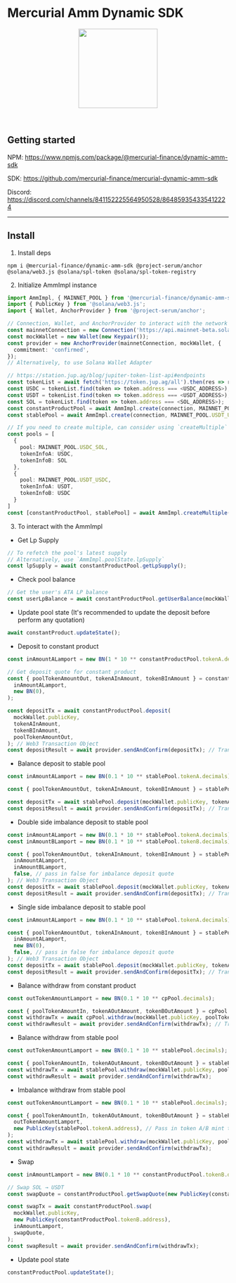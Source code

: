 # Mercurial Amm Dynamic SDK

<p align="center">
<img align="center" src="https://vaults.mercurial.finance/icons/logo.svg" width="180" height="180" />
</p>
<br>

## Getting started

NPM: https://www.npmjs.com/package/@mercurial-finance/dynamic-amm-sdk

SDK: https://github.com/mercurial-finance/mercurial-dynamic-amm-sdk

<!-- Docs: https://docs.mercurial.finance/mercurial-dynamic-yield-infra/ -->

Discord: https://discord.com/channels/841152225564950528/864859354335412224

<hr>

## Install

1. Install deps

```
npm i @mercurial-finance/dynamic-amm-sdk @project-serum/anchor @solana/web3.js @solana/spl-token @solana/spl-token-registry
```

2. Initialize AmmImpl instance

```ts
import AmmImpl, { MAINNET_POOL } from '@mercurial-finance/dynamic-amm-sdk';
import { PublicKey } from '@solana/web3.js';
import { Wallet, AnchorProvider } from '@project-serum/anchor';

// Connection, Wallet, and AnchorProvider to interact with the network
const mainnetConnection = new Connection('https://api.mainnet-beta.solana.com');
const mockWallet = new Wallet(new Keypair());
const provider = new AnchorProvider(mainnetConnection, mockWallet, {
  commitment: 'confirmed',
});
// Alternatively, to use Solana Wallet Adapter

// https://station.jup.ag/blog/jupiter-token-list-api#endpoints
const tokenList = await fetch('https://token.jup.ag/all').then(res => res.json());
const USDC = tokenList.find(token => token.address === <USDC_ADDRESS>);
const USDT = tokenList.find(token => token.address === <USDT_ADDRESS>);
const SOL = tokenList.find(token => token.address === <SOL_ADDRESS>);
const constantProductPool = await AmmImpl.create(connection, MAINNET_POOL.USDC_SOL, USDC, SOL);
const stablePool = await AmmImpl.create(connection, MAINNET_POOL.USDT_USDC, USDT, USDC);

// If you need to create multiple, can consider using `createMultiple`
const pools = [
  {
    pool: MAINNET_POOL.USDC_SOL,
    tokenInfoA: USDC,
    tokenInfoB: SOL
  },
  {
    pool: MAINNET_POOL.USDT_USDC,
    tokenInfoA: USDT,
    tokenInfoB: USDC
  }
]
const [constantProductPool, stablePool] = await AmmImpl.createMultiple(connection, pools)
```

3. To interact with the AmmImpl

- Get Lp Supply

```ts
// To refetch the pool's latest supply
// Alternatively, use `AmmImpl.poolState.lpSupply`
const lpSupply = await constantProductPool.getLpSupply();
```

- Check pool balance

```ts
// Get the user's ATA LP balance
const userLpBalance = await constantProductPool.getUserBalance(mockWallet.publicKey);
```

- Update pool state (It's recommended to update the deposit before perform any quotation)

```ts
await constantProduct.updateState();
```

- Deposit to constant product

```ts
const inAmountALamport = new BN(1 * 10 ** constantProductPool.tokenA.decimals); // 1.0 SOL

// Get deposit quote for constant product
const { poolTokenAmountOut, tokenAInAmount, tokenBInAmount } = constantProductPool.getDepositQuote(
  inAmountALamport,
  new BN(0),
);

const depositTx = await constantProductPool.deposit(
  mockWallet.publicKey,
  tokenAInAmount,
  tokenBInAmount,
  poolTokenAmountOut,
); // Web3 Transaction Object
const depositResult = await provider.sendAndConfirm(depositTx); // Transaction hash
```

- Balance deposit to stable pool

```ts
const inAmountALamport = new BN(0.1 * 10 ** stablePool.tokenA.decimals);

const { poolTokenAmountOut, tokenAInAmount, tokenBInAmount } = stablePool.getDepositQuote(inAmountALamport, new BN(0));

const depositTx = await stablePool.deposit(mockWallet.publicKey, tokenAInAmount, tokenBInAmount, poolTokenAmountOut); // Web3 Transaction Object
const depositResult = await provider.sendAndConfirm(depositTx); // Transaction hash
```

- Double side imbalance deposit to stable pool

```ts
const inAmountALamport = new BN(0.1 * 10 ** stablePool.tokenA.decimals);
const inAmountBLamport = new BN(0.1 * 10 ** stablePool.tokenB.decimals);

const { poolTokenAmountOut, tokenAInAmount, tokenBInAmount } = stablePool.getDepositQuote(
  inAmountALamport,
  inAmountBLamport,
  false, // pass in false for imbalance deposit quote
); // Web3 Transaction Object
const depositTx = await stablePool.deposit(mockWallet.publicKey, tokenAInAmount, tokenBInAmount, poolTokenAmountOut);
const depositResult = await provider.sendAndConfirm(depositTx); // Transaction hash
```

- Single side imbalance deposit to stable pool

```ts
const inAmountALamport = new BN(0.1 * 10 ** stablePool.tokenA.decimals);

const { poolTokenAmountOut, tokenAInAmount, tokenBInAmount } = stablePool.getDepositQuote(
  inAmountALamport,
  new BN(0),
  false, // pass in false for imbalance deposit quote
); // Web3 Transaction Object
const depositTx = await stablePool.deposit(mockWallet.publicKey, tokenAInAmount, tokenBInAmount, poolTokenAmountOut);
const depositResult = await provider.sendAndConfirm(depositTx); // Transaction hash
```

- Balance withdraw from constant product

```ts
const outTokenAmountLamport = new BN(0.1 * 10 ** cpPool.decimals);

const { poolTokenAmountIn, tokenAOutAmount, tokenBOutAmount } = cpPool.getWithdrawQuote(outTokenAmountLamport); // use lp balance for full withdrawal
const withdrawTx = await cpPool.withdraw(mockWallet.publicKey, poolTokenAmountIn, tokenAOutAmount, tokenBOutAmount); // Web3 Transaction Object
const withdrawResult = await provider.sendAndConfirm(withdrawTx); // Transaction hash
```

- Balance withdraw from stable pool

```ts
const outTokenAmountLamport = new BN(0.1 * 10 ** stablePool.decimals);

const { poolTokenAmountIn, tokenAOutAmount, tokenBOutAmount } = stablePool.getWithdrawQuote(outTokenAmountLamport); // use lp balance for full withdrawal
const withdrawTx = await stablePool.withdraw(mockWallet.publicKey, poolTokenAmountIn, tokenAOutAmount, tokenBOutAmount); // Web3 Transaction Object
const withdrawResult = await provider.sendAndConfirm(withdrawTx);
```

- Imbalance withdraw from stable pool

```ts
const outTokenAmountLamport = new BN(0.1 * 10 ** stablePool.decimals);

const { poolTokenAmountIn, tokenAOutAmount, tokenBOutAmount } = stablePool.getWithdrawQuote(
  outTokenAmountLamport,
  new PublicKey(stablePool.tokenA.address), // Pass in token A/B mint to perform imbalance withdraw
);
const withdrawTx = await stablePool.withdraw(mockWallet.publicKey, poolTokenAmountIn, tokenAOutAmount, tokenBOutAmount); // Web3 Transaction Object
const withdrawResult = await provider.sendAndConfirm(withdrawTx);
```

- Swap

```ts
const inAmountLamport = new BN(0.1 * 10 ** constantProductPool.tokenB.decimals);

// Swap SOL → USDT
const swapQuote = constantProductPool.getSwapQuote(new PublicKey(constantProductPool.tokenB.address), inAmountLamport);

const swapTx = await constantProductPool.swap(
  mockWallet.publicKey,
  new PublicKey(constantProductPool.tokenB.address),
  inAmountLamport,
  swapQuote,
);
const swapResult = await provider.sendAndConfirm(withdrawTx);
```

- Update pool state

```ts
constantProductPool.updateState();
```
